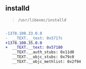 ## installd

> `/usr/libexec/installd`

```diff

-1378.100.33.0.0
-  __TEXT.__text: 0x5717c
+1378.100.35.0.0
+  __TEXT.__text: 0x57180
   __TEXT.__auth_stubs: 0x11d0
   __TEXT.__objc_stubs: 0x79c0
   __TEXT.__objc_methlist: 0x2f94

```
